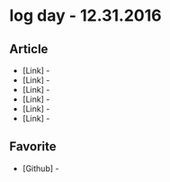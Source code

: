# log day - 12.31.2016

## Article

- \[Link\] - []()
- \[Link\] - []()
- \[Link\] - []()
- \[Link\] - []()
- \[Link\] - []()
- \[Link\] - []()


## Favorite

- \[Github\] - []()
